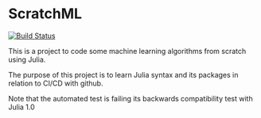 # ScratchML

[![Build Status](https://github.com/sinhtrung/ScratchML.jl/actions/workflows/CI.yml/badge.svg?branch=main)](https://github.com/sinhtrung/ScratchML.jl/actions/workflows/CI.yml?query=branch%3Amain)

This is a project to code some machine learning algorithms from scratch using Julia.

The purpose of this project is to learn Julia syntax and its packages in relation to CI/CD with github.

Note that the automated test is failing its backwards compatibility test with Julia 1.0 